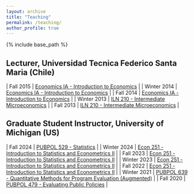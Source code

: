 ```yaml
---
layout: archive
title: "Teaching"
permalink: /teaching/
author_profile: true
---
```


{% include base_path %}

## Lecturer, Universidad Tecnica Federico Santa Maria (Chile)

| Fall 2015 | [Economics IA - Introduction to Economics](https://telematica.usm.cl/wp-content/uploads/2020/12/ICS733-Econom%C3%ADa1A.pdf) |
| Winter 2014 | [Economics IA - Introduction to Economics](https://telematica.usm.cl/wp-content/uploads/2020/12/ICS733-Econom%C3%ADa1A.pdf) |
| Fall 2014 | [Economics IA - Introduction to Economics](https://telematica.usm.cl/wp-content/uploads/2020/12/ICS733-Econom%C3%ADa1A.pdf) |
| Winter 2013 | [ILN 210 - Intermediate Microeconomics](https://cdn.miiusm.cl/sites/2/20210903180734/Plan-de-Estudios-Magister-en-Ciencias-de-la-Ingenieria-Industrial-MIISc-USM.pdf) |
| Fall 2013 | [ILN 210 - Intermediate Microeconomics](https://cdn.miiusm.cl/sites/2/20210903180734/Plan-de-Estudios-Magister-en-Ciencias-de-la-Ingenieria-Industrial-MIISc-USM.pdf) |

## Graduate Student Instructor, University of Michigan (US)

| Fall 2024 | [PUBPOL 529 - Statistics]([https://google.com]([https://secure.rackham.umich.edu/course-list/course-list.php?rackham=Y&program=Economics](https://fordschool.umich.edu/courses/winter/2019/pubpol-529))) |
| Winter 2024 | [Econ 251 - Introduction to Statistics and Econometrics II]([https://google.com](https://secure.rackham.umich.edu/course-list/course-list.php?rackham=Y&program=Economics)) |
| Fall 2023 | [Econ 251 - Introduction to Statistics and Econometrics II]([https://google.com](https://secure.rackham.umich.edu/course-list/course-list.php?rackham=Y&program=Economics)) |
| Winter 2023 | [Econ 251 - Introduction to Statistics and Econometrics II]([https://google.com](https://secure.rackham.umich.edu/course-list/course-list.php?rackham=Y&program=Economics)) |
| Fall 2022 | [Econ 251 - Introduction to Statistics and Econometrics II]([https://google.com](https://secure.rackham.umich.edu/course-list/course-list.php?rackham=Y&program=Economics)) |
| Winter 2021 | [PUBPOL 639 - Quantitative Methods for Program Evaluation (Augmented)]([https://google.com](https://fordschool.umich.edu/courses/fall/2014/pubpol-639)) |
| Fall  2020 | [PUBPOL 479 - Evaluating Public Policies]([https://google.com](https://fordschool.umich.edu/course/fall/2020/pubpol-479-evaluating-public-policies)) |
